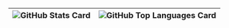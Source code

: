 | ![GitHub Stats Card] | ![GitHub Top Languages Card] |
| -------------------- | ---------------------------- |


[GitHub Stats Card]: https://github-readme-stats.vercel.app/api?username=perforb&count_private=true&theme=catppuccin_latte&show_icons=true&hide_border=true
[GitHub Top Languages Card]: https://github-readme-stats.vercel.app/api/top-langs/?username=perforb&layout=compact&theme=catppuccin_latte&hide_border=true?langs_count=9&hide=Prolog,Emacs%20Lisp,Shell,PHP

<!--
ref:
https://github.com/mattn/mattn/blob/master/README.md
https://github.com/tokuhirom/tokuhirom/blob/master/README.md
-->
